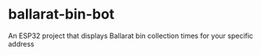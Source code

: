 # ballarat-bin-bot
An ESP32 project that displays Ballarat bin collection times for your specific address
